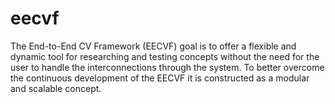 # eecvf
The End-to-End CV Framework (EECVF) goal is to offer a flexible and dynamic tool for researching and testing concepts without the need for the user to handle the interconnections through the system. To better overcome the continuous development of the EECVF it is constructed as a modular and scalable concept. 

